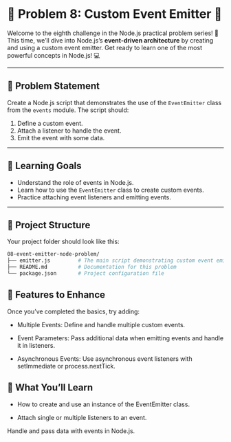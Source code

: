 # 🌟 Problem 8: Custom Event Emitter 🌟  

Welcome to the eighth challenge in the Node.js practical problem series! 🚀 This time, we’ll dive into Node.js’s **event-driven architecture** by creating and using a custom event emitter. Get ready to learn one of the most powerful concepts in Node.js! 💻  

---  

## 📝 Problem Statement  

Create a Node.js script that demonstrates the use of the `EventEmitter` class from the `events` module. The script should:  

1. Define a custom event.  
2. Attach a listener to handle the event.  
3. Emit the event with some data.  

---  

## 🎯 Learning Goals  

- Understand the role of events in Node.js.  
- Learn how to use the `EventEmitter` class to create custom events.  
- Practice attaching event listeners and emitting events.  

---  

## 📂 Project Structure  

Your project folder should look like this:  

```bash  
08-event-emitter-node-problem/  
├── emitter.js         # The main script demonstrating custom event emitter usage  
├── README.md          # Documentation for this problem  
└── package.json       # Project configuration file  
```

## 🌟 Features to Enhance

Once you’ve completed the basics, try adding:

- Multiple Events: Define and handle multiple custom events.

- Event Parameters: Pass additional data when emitting events and handle it in listeners.

- Asynchronous Events: Use asynchronous event listeners with setImmediate or process.nextTick.

## 🧠 What You’ll Learn

- How to create and use an instance of the EventEmitter class.

- Attach single or multiple listeners to an event.

Handle and pass data with events in Node.js.
